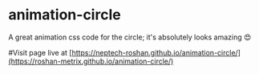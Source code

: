 # animation-circle
A great animation css code for the circle; it's absolutely looks amazing 😍

#Visit page live at
[https://neptech-roshan.github.io/animation-circle/](https://roshan-metrix.github.io/animation-circle/)
